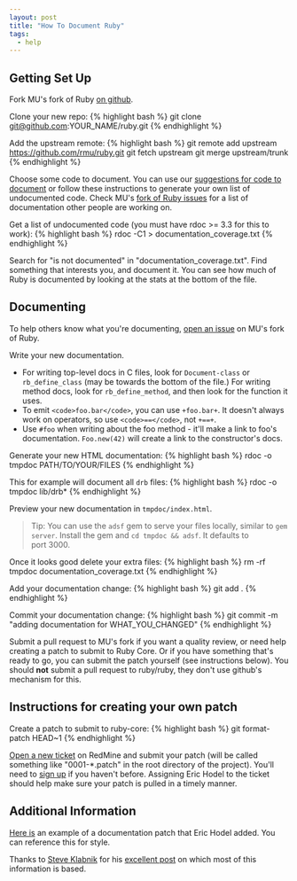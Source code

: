 ```yaml
---
layout: post
title: "How To Document Ruby"
tags:
  - help
---
```


## Getting Set Up

Fork MU's fork of Ruby [on github](https://github.com/rmu/ruby).

Clone your new repo:
{% highlight bash %}
git clone git@github.com:YOUR_NAME/ruby.git
{% endhighlight %}

Add the upstream remote:
{% highlight bash %}
git remote add upstream https://github.com/rmu/ruby.git
git fetch upstream
git merge upstream/trunk
{% endhighlight %}

Choose some code to document. You can use our [suggestions for code to document](http://projects.mendicantuniversity.org/mri-list.html) or follow these instructions to generate your own list of undocumented code. Check MU's [fork of Ruby issues](https://github.com/rmu/ruby/issues) for a list of documentation other people are working on.

Get a list of undocumented code (you must have rdoc >= 3.3 for this to work):
{% highlight bash %}
rdoc -C1 > documentation_coverage.txt
{% endhighlight %}

Search for "is not documented" in "documentation_coverage.txt". Find something that interests you, and document it. You can see how much of Ruby is documented by looking at the stats at the bottom of the file.

## Documenting

To help others know what you're documenting, [open an issue](https://github.com/rmu/ruby/issues/new) on MU's fork of Ruby.

Write your new documentation.

- For writing top-level docs in C files, look for `Document-class` or `rb_define_class` (may be towards the bottom of the file.) For writing method docs, look for `rb_define_method`, and then look for the function it uses.
- To emit `<code>foo.bar</code>`, you can use `+foo.bar+`. It doesn't always work on operators, so use `<code>==</code>`, not `+==+`.
- Use `#foo` when writing about the foo method - it'll make a link to foo's documentation. `Foo.new(42)` will create a link to the constructor's docs.

Generate your new HTML documentation:
{% highlight bash %}
rdoc -o tmpdoc PATH/TO/YOUR/FILES
{% endhighlight %}

This for example will document all `drb` files:
{% highlight bash %}
rdoc -o tmpdoc lib/drb*
{% endhighlight %}

Preview your new documentation in `tmpdoc/index.html`.

> Tip: You can use the `adsf` gem to serve your files locally, similar to `gem server`.  Install the gem and `cd tmpdoc && adsf`. It defaults to port&nbsp;3000.

Once it looks good delete your extra files:
{% highlight bash %}
 rm -rf tmpdoc documentation_coverage.txt
{% endhighlight %} 

Add your documentation change:
{% highlight bash %}
 git add .
{% endhighlight %}

Commit your documentation change:
{% highlight bash %}
git commit -m "adding documentation for WHAT_YOU_CHANGED"
{% endhighlight %}

Submit a pull request to MU's fork if you want a quality review, or need help creating a patch to submit to Ruby Core. Or if you have something that's ready to go, you can submit the patch yourself (see instructions below). You should **not** submit a pull request to ruby/ruby, they don't use github's mechanism for this.

## Instructions for creating your own patch

Create a patch to submit to ruby-core:
{% highlight bash %}
 git format-patch HEAD~1
{% endhighlight %}  

[Open a new ticket](http://redmine.ruby-lang.org/projects/ruby-19/issues/new) on RedMine and submit your patch (will be called something like "0001-\*.patch" in the root directory of the project). You'll need to [sign up](http://redmine.ruby-lang.org/account/register) if you haven't before. Assigning Eric Hodel to the ticket should help make sure your patch is pulled in a timely manner.

## Additional Information

[Here is](https://github.com/ruby/ruby/commit/071a678a156dde974d8e470b659c89cb02b07b3b) an example of a documentation patch that Eric Hodel added. You can reference this for style.

Thanks to [Steve Klabnik](http://steveklabnik.com/) for his [excellent post](http://blog.steveklabnik.com/2011/05/10/contributing-to-ruby-s-documentation.html) on which most of this information is based.